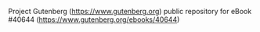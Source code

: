 Project Gutenberg (https://www.gutenberg.org) public repository for eBook #40644 (https://www.gutenberg.org/ebooks/40644)
